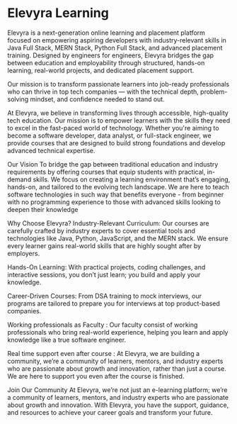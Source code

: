 # Elevyra Learning


Elevyra is a next-generation online learning and placement platform focused on empowering aspiring developers with industry-relevant skills in Java Full Stack, MERN Stack, Python Full Stack, and advanced placement training. Designed by engineers for engineers, Elevyra bridges the gap between education and employability through structured, hands-on learning, real-world projects, and dedicated placement support.

Our mission is to transform passionate learners into job-ready professionals who can thrive in top tech companies — with the technical depth, problem-solving mindset, and confidence needed to stand out.

At Elevyra, we believe in transforming lives through accessible, high-quality tech education. Our mission is to empower learners with the skills they need to excel in the fast-paced world of technology. Whether you're aiming to become a software developer, data analyst, or full-stack engineer, we provide courses that are designed to build strong foundations and develop advanced technical expertise.

Our Vision
To bridge the gap between traditional education and industry requirements by offering courses that equip students with practical, in-demand skills. We focus on creating a learning environment that’s engaging, hands-on, and tailored to the evolving tech landscape. We are here to teach software technologies in such way that benefits everyone - from beginner with no programming experience to those with advanced skills looking to deepen their knowledge

Why Choose Elevyra?
Industry-Relevant Curriculum: Our courses are carefully crafted by industry experts to cover essential tools and technologies like Java, Python, JavaScript, and the MERN stack. We ensure every learner gains real-world skills that are highly sought after by employers.

Hands-On Learning: With practical projects, coding challenges, and interactive sessions, you don’t just learn; you build and apply your knowledge.

Career-Driven Courses: From DSA training to mock interviews, our programs are tailored to prepare you for interviews at top product-based companies.

Working professionals as Faculty : Our faculty consist of working professionals who bring real-world experience, helping you learn and apply knowledge like a true software engineer.

Real time support even after course : At Elevyra, we are building a community, we’re a community of learners, mentors, and industry experts who are passionate about growth and innovation, rather than just a course. We are here to support you even after the course is finished.

Join Our Community
At Elevyra, we’re not just an e-learning platform; we’re a community of learners, mentors, and industry experts who are passionate about growth and innovation. With Elevyra, you have the support, guidance, and resources to achieve your career goals and transform your future.
